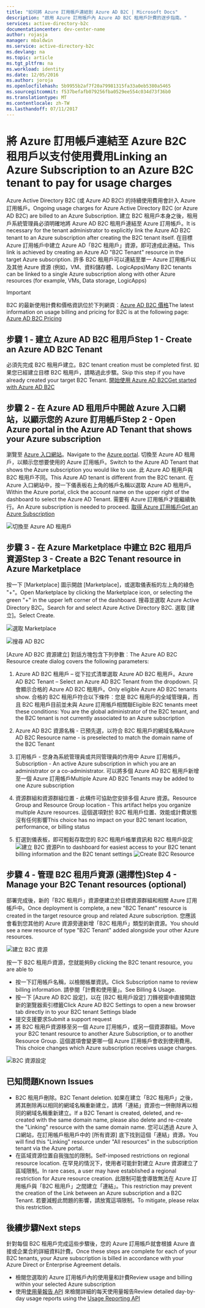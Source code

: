 ```yaml
---
title: "如何將 Azure 訂用帳戶連結到 Azure AD B2C | Microsoft Docs"
description: "啟用 Azure 訂用帳戶內 Azure AD B2C 租用戶計費的逐步指南。"
services: active-directory-b2c
documentationcenter: dev-center-name
author: rojasja
manager: mbaldwin
ms.service: active-directory-b2c
ms.devlang: na
ms.topic: article
ms.tgt_pltfrm: na
ms.workload: identity
ms.date: 12/05/2016
ms.author: joroja
ms.openlocfilehash: 5b9955b2af7f20a79981315fa33a0eb5380a5465
ms.sourcegitcommit: f537befafb079256fba0529ee554c034d73f36b0
ms.translationtype: MT
ms.contentlocale: zh-TW
ms.lasthandoff: 07/11/2017
---
```

# <a name="linking-an-azure-subscription-to-an-azure-b2c-tenant-to-pay-for-usage-charges"></a><span data-ttu-id="30cb3-103">將 Azure 訂用帳戶連結至 Azure B2C 租用戶以支付使用費用</span><span class="sxs-lookup"><span data-stu-id="30cb3-103">Linking an Azure Subscription to an Azure B2C tenant to pay for usage charges</span></span>

<span data-ttu-id="30cb3-104">Azure Active Directory B2C (或 Azure AD B2C) 的持續使用費用會計入 Azure 訂用帳戶。</span><span class="sxs-lookup"><span data-stu-id="30cb3-104">Ongoing usage charges for Azure Active Directory B2C (or Azure AD B2C) are billed to an Azure Subscription.</span></span> <span data-ttu-id="30cb3-105">建立 B2C 租用戶本身之後，租用戶系統管理員必須明確地將 Azure AD B2C 租用戶連結至 Azure 訂用帳戶。</span><span class="sxs-lookup"><span data-stu-id="30cb3-105">It is necessary for the tenant administrator to explicitly link the Azure AD B2C tenant to an Azure subscription after creating the B2C tenant itself.</span></span>  <span data-ttu-id="30cb3-106">在目標 Azure 訂用帳戶中建立 Azure AD「B2C 租用戶」資源，即可達成此連結。</span><span class="sxs-lookup"><span data-stu-id="30cb3-106">This link is achieved by creating an Azure AD "B2C Tenant" resource in the target Azure subscription.</span></span> <span data-ttu-id="30cb3-107">許多 B2C 租用戶可以連結至單一 Azure 訂用帳戶以及其他 Azure 資源 (例如，VM、資料儲存體、LogicApps)</span><span class="sxs-lookup"><span data-stu-id="30cb3-107">Many B2C tenants can be linked to a single Azure subscription along with other Azure resources (for example, VMs, Data storage, LogicApps)</span></span>


> [!IMPORTANT]
> <span data-ttu-id="30cb3-108">B2C 的最新使用計費和價格資訊位於下列網頁︰[Azure AD B2C 價格](
https://azure.microsoft.com/pricing/details/active-directory-b2c/)</span><span class="sxs-lookup"><span data-stu-id="30cb3-108">The latest information on usage billing and pricing for B2C is at the following page: [Azure AD B2C Pricing](
https://azure.microsoft.com/pricing/details/active-directory-b2c/)</span></span>

## <a name="step-1---create-an-azure-ad-b2c-tenant"></a><span data-ttu-id="30cb3-109">步驟 1 - 建立 Azure AD B2C 租用戶</span><span class="sxs-lookup"><span data-stu-id="30cb3-109">Step 1 - Create an Azure AD B2C Tenant</span></span>
<span data-ttu-id="30cb3-110">必須先完成 B2C 租用戶建立。</span><span class="sxs-lookup"><span data-stu-id="30cb3-110">B2C tenant creation must be completed first.</span></span> <span data-ttu-id="30cb3-111">如果您已經建立目標 B2C 租用戶，請略過此步驟。</span><span class="sxs-lookup"><span data-stu-id="30cb3-111">Skip this step if you have already created your target B2C Tenant.</span></span> [<span data-ttu-id="30cb3-112">開始使用 Azure AD B2C</span><span class="sxs-lookup"><span data-stu-id="30cb3-112">Get started with Azure AD B2C</span></span>](active-directory-b2c-get-started.md)

## <a name="step-2---open-azure-portal-in-the-azure-ad-tenant-that-shows-your-azure-subscription"></a><span data-ttu-id="30cb3-113">步驟 2 - 在 Azure AD 租用戶中開啟 Azure 入口網站，以顯示您的 Azure 訂用帳戶</span><span class="sxs-lookup"><span data-stu-id="30cb3-113">Step 2 - Open Azure portal in the Azure AD Tenant that shows your Azure subscription</span></span>
<span data-ttu-id="30cb3-114">瀏覽至 [Azure 入口網站](https://portal.azure.com)。</span><span class="sxs-lookup"><span data-stu-id="30cb3-114">Navigate to the [Azure portal](https://portal.azure.com).</span></span> <span data-ttu-id="30cb3-115">切換至 Azure AD 租用戶，以顯示您想要使用的 Azure 訂用帳戶。</span><span class="sxs-lookup"><span data-stu-id="30cb3-115">Switch to the Azure AD Tenant that shows the Azure subscription you would like to use.</span></span> <span data-ttu-id="30cb3-116">此 Azure AD 租用戶與 B2C 租用戶不同。</span><span class="sxs-lookup"><span data-stu-id="30cb3-116">This Azure AD tenant is different from the B2C tenant.</span></span> <span data-ttu-id="30cb3-117">在 Azure 入口網站中，按一下儀表板右上角的帳戶名稱以選取 Azure AD 租用戶。</span><span class="sxs-lookup"><span data-stu-id="30cb3-117">Within the Azure portal, click the account name on the upper right of the dashboard to select the Azure AD Tenant.</span></span> <span data-ttu-id="30cb3-118">需要有 Azure 訂用帳戶才能繼續執行。</span><span class="sxs-lookup"><span data-stu-id="30cb3-118">An Azure subscription is needed to proceed.</span></span> [<span data-ttu-id="30cb3-119">取得 Azure 訂用帳戶</span><span class="sxs-lookup"><span data-stu-id="30cb3-119">Get an Azure Subscription</span></span>](https://account.windowsazure.com/signup?showCatalog=True)

![切換至 Azure AD 租用戶](./media/active-directory-b2c-how-to-enable-billing/SelectAzureADTenant.png)

## <a name="step-3---create-a-b2c-tenant-resource-in-azure-marketplace"></a><span data-ttu-id="30cb3-121">步驟 3 - 在 Azure Marketplace 中建立 B2C 租用戶資源</span><span class="sxs-lookup"><span data-stu-id="30cb3-121">Step 3 - Create a B2C Tenant resource in Azure Marketplace</span></span>
<span data-ttu-id="30cb3-122">按一下 [Marketplace] 圖示開啟 [Marketplace]，或選取儀表板的左上角的綠色 "+"。</span><span class="sxs-lookup"><span data-stu-id="30cb3-122">Open Marketplace by clicking the Marketplace icon, or selecting the green "+" in the upper left corner of the dashboard.</span></span>  <span data-ttu-id="30cb3-123">搜尋並選取 Azure Active Directory B2C。</span><span class="sxs-lookup"><span data-stu-id="30cb3-123">Search for and select Azure Active Directory B2C.</span></span> <span data-ttu-id="30cb3-124">選取 [建立]。</span><span class="sxs-lookup"><span data-stu-id="30cb3-124">Select Create.</span></span>

![選取 Marketplace](./media/active-directory-b2c-how-to-enable-billing/marketplace.png)

![搜尋 AD B2C](./media/active-directory-b2c-how-to-enable-billing/searchb2c.png)

<span data-ttu-id="30cb3-127">[Azure AD B2C 資源建立] 對話方塊包含下列參數︰</span><span class="sxs-lookup"><span data-stu-id="30cb3-127">The Azure AD B2C Resource create dialog covers the following parameters:</span></span>

1. <span data-ttu-id="30cb3-128">Azure AD B2C 租用戶 – 從下拉式清單選取 Azure AD B2C 租用戶。</span><span class="sxs-lookup"><span data-stu-id="30cb3-128">Azure AD B2C Tenant – Select an Azure AD B2C Tenant from the dropdown.</span></span>  <span data-ttu-id="30cb3-129">只會顯示合格的 Azure AD B2C 租用戶。</span><span class="sxs-lookup"><span data-stu-id="30cb3-129">Only eligible Azure AD B2C tenants show.</span></span>  <span data-ttu-id="30cb3-130">合格的 B2C 租用戶符合以下條件︰您是 B2C 租用戶的全域管理員，而且 B2C 租用戶目前並未與 Azure 訂用帳戶相關聯</span><span class="sxs-lookup"><span data-stu-id="30cb3-130">Eligible B2C tenants meet these conditions: You are the global administrator of the B2C tenant, and the B2C tenant is not currently associated to an Azure subscription</span></span>

2. <span data-ttu-id="30cb3-131">Azure AD B2C 資源名稱 - 已預先選，以符合 B2C 租用戶的網域名稱</span><span class="sxs-lookup"><span data-stu-id="30cb3-131">Azure AD B2C Resource name - is preselected to match the domain name of the B2C Tenant</span></span>

3. <span data-ttu-id="30cb3-132">訂用帳戶 - 您身為系統管理員或共同管理員的作用中 Azure 訂用帳戶。</span><span class="sxs-lookup"><span data-stu-id="30cb3-132">Subscription - An active Azure subscription in which you are an administrator or a co-administrator.</span></span>  <span data-ttu-id="30cb3-133">可以將多個 Azure AD B2C 租用戶新增至一個 Azure 訂用帳戶</span><span class="sxs-lookup"><span data-stu-id="30cb3-133">Multiple Azure AD B2C Tenants may be added to one Azure subscription</span></span>

4. <span data-ttu-id="30cb3-134">資源群組和資源群組位置 - 此構件可協助您安排多個 Azure 資源。</span><span class="sxs-lookup"><span data-stu-id="30cb3-134">Resource Group and Resource Group location - This artifact helps you organize multiple Azure resources.</span></span>  <span data-ttu-id="30cb3-135">這個選項對於 B2C 租用戶位置、效能或計費狀態沒有任何影響</span><span class="sxs-lookup"><span data-stu-id="30cb3-135">This choice has no impact on your B2C tenant location, performance, or billing status</span></span>

5. <span data-ttu-id="30cb3-136">釘選到儀表板，即可輕鬆存取您的 B2C 租用戶帳單資訊和 B2C 租用戶設定![建立 B2C 資源](./media/active-directory-b2c-how-to-enable-billing/createresourceb2c.png)</span><span class="sxs-lookup"><span data-stu-id="30cb3-136">Pin to dashboard for easiest access to your B2C tenant billing information and the B2C tenant settings ![Create B2C Resource](./media/active-directory-b2c-how-to-enable-billing/createresourceb2c.png)</span></span>

## <a name="step-4---manage-your-b2c-tenant-resources-optional"></a><span data-ttu-id="30cb3-137">步驟 4 - 管理 B2C 租用戶資源 (選擇性)</span><span class="sxs-lookup"><span data-stu-id="30cb3-137">Step 4 - Manage your B2C Tenant resources (optional)</span></span>
<span data-ttu-id="30cb3-138">部署完成後，新的「B2C 租用戶」資源便建立於目標資源群組和相關 Azure 訂用帳戶中。</span><span class="sxs-lookup"><span data-stu-id="30cb3-138">Once deployment is complete, a new "B2C Tenant" resource is created in the target resource group and related Azure subscription.</span></span>  <span data-ttu-id="30cb3-139">您應該會看到您其他的 Azure 資源旁邊新增「B2C 租用戶」類型的新資源。</span><span class="sxs-lookup"><span data-stu-id="30cb3-139">You should see a new resource of type "B2C Tenant" added alongside your other Azure resources.</span></span>

![建立 B2C 資源](./media/active-directory-b2c-how-to-enable-billing/b2cresourcedashboard.png)

<span data-ttu-id="30cb3-141">按一下 B2C 租用戶資源，您就能夠</span><span class="sxs-lookup"><span data-stu-id="30cb3-141">By clicking the B2C tenant resource, you are able to</span></span>
- <span data-ttu-id="30cb3-142">按一下訂用帳戶名稱，以檢閱帳單資訊。</span><span class="sxs-lookup"><span data-stu-id="30cb3-142">Click Subscription name to review billing information.</span></span> <span data-ttu-id="30cb3-143">請參閱「計費和使用量」。</span><span class="sxs-lookup"><span data-stu-id="30cb3-143">See Billing & Usage.</span></span>
- <span data-ttu-id="30cb3-144">按一下 [Azure AD B2C 設定]，以在 [B2C 租用戶設定] 刀鋒視窗中直接開啟新的瀏覽器索引標籤</span><span class="sxs-lookup"><span data-stu-id="30cb3-144">Click Azure AD B2C Settings to open a new browser tab directly in to your B2C tenant Settings blade</span></span>
- <span data-ttu-id="30cb3-145">提交支援要求</span><span class="sxs-lookup"><span data-stu-id="30cb3-145">Submit a support request</span></span>
- <span data-ttu-id="30cb3-146">將 B2C 租用戶資源移至另一個 Azure 訂用帳戶，或另一個資源群組。</span><span class="sxs-lookup"><span data-stu-id="30cb3-146">Move your B2C tenant resource to another Azure Subscription, or to another Resource Group.</span></span>  <span data-ttu-id="30cb3-147">這個選項會變更哪一個 Azure 訂用帳戶會收到使用費用。</span><span class="sxs-lookup"><span data-stu-id="30cb3-147">This choice changes which Azure subscription receives usage charges.</span></span>

![B2C 資源設定](./media/active-directory-b2c-how-to-enable-billing/b2cresourcesettings.png)

## <a name="known-issues"></a><span data-ttu-id="30cb3-149">已知問題</span><span class="sxs-lookup"><span data-stu-id="30cb3-149">Known Issues</span></span>
- <span data-ttu-id="30cb3-150">B2C 租用戶刪除。</span><span class="sxs-lookup"><span data-stu-id="30cb3-150">B2C Tenant deletion.</span></span> <span data-ttu-id="30cb3-151">如果在建立「B2C 租用戶」之後，將其刪除再以相同的網域名稱重新建立，請將「連結」資源也一併刪除再以相同的網域名稱重新建立。</span><span class="sxs-lookup"><span data-stu-id="30cb3-151">If a B2C Tenant is created, deleted, and re-created with the same domain name, please also delete and re-create the "Linking" resource with the same domain name.</span></span>  <span data-ttu-id="30cb3-152">您可以透過 Azure 入口網站，在訂用帳戶租用戶中的 [所有資源] 底下找到這個「連結」資源。</span><span class="sxs-lookup"><span data-stu-id="30cb3-152">You will find this "Linking" resource under "All resources" in the subscription tenant via the Azure portal.</span></span>
- <span data-ttu-id="30cb3-153">在區域資源位置自我強加的限制。</span><span class="sxs-lookup"><span data-stu-id="30cb3-153">Self-imposed restrictions on regional resource location.</span></span>  <span data-ttu-id="30cb3-154">在罕見的情況下，使用者可能針對建立 Azure 資源建立了區域限制。</span><span class="sxs-lookup"><span data-stu-id="30cb3-154">In rare cases, a user may have established a regional restriction for Azure resource creation.</span></span>  <span data-ttu-id="30cb3-155">此限制可能會導致無法在 Azure 訂用帳戶與「B2C 租用戶」之間建立「連結」。</span><span class="sxs-lookup"><span data-stu-id="30cb3-155">This restriction may prevent the creation of the Link between an Azure subscription and a B2C Tenant.</span></span> <span data-ttu-id="30cb3-156">若要減輕此問題的影響，請放寬這項限制。</span><span class="sxs-lookup"><span data-stu-id="30cb3-156">To mitigate, please relax this restriction.</span></span>

## <a name="next-steps"></a><span data-ttu-id="30cb3-157">後續步驟</span><span class="sxs-lookup"><span data-stu-id="30cb3-157">Next steps</span></span>
<span data-ttu-id="30cb3-158">針對每個 B2C 租用戶完成這些步驟後，您的 Azure 訂用帳戶就會根據 Azure 直接或企業合約詳細資料計費。</span><span class="sxs-lookup"><span data-stu-id="30cb3-158">Once these steps are complete for each of your B2C tenants, your Azure subscription is billed in accordance with your Azure Direct or Enterprise Agreement details.</span></span>
- <span data-ttu-id="30cb3-159">檢閱您選取的 Azure 訂用帳戶內的使用量和計費</span><span class="sxs-lookup"><span data-stu-id="30cb3-159">Review usage and billing within your selected Azure subscription</span></span>
- <span data-ttu-id="30cb3-160">使用[使用量報告 API](active-directory-b2c-reference-usage-reporting-api.md) 來檢閱詳細的每天使用量報告</span><span class="sxs-lookup"><span data-stu-id="30cb3-160">Review detailed day-by-day usage reports using the [Usage Reporting API](active-directory-b2c-reference-usage-reporting-api.md)</span></span>
